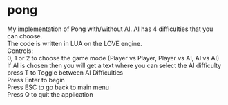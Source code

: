 # pong
My implementation of Pong with/without AI. AI has 4 difficulties that you can choose. <br />
The code is written in LUA on the LOVE engine. <br />
Controls: <br />
0, 1 or 2 to choose the game mode (Player vs Player, Player vs AI, AI vs AI) <br />
If AI is chosen then you will get a text where you can select the AI difficulty <br />
press T to Toggle between AI Difficulties <br />
Press Enter to begin <br />
Press ESC to go back to main menu <br />
Press Q to quit the application <br />
